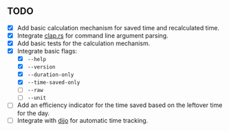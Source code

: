 
## TODO

- [x] Add basic calculation mechanism for saved time and recalculated time.
- [x] Integrate [clap.rs]() for command line argument parsing.
- [x] Add basic tests for the calculation mechanism.
- [x] Integrate basic flags:
  - [x] `--help`
  - [x] `--version`
  - [x] `--duration-only`
  - [x] `--time-saved-only`
  - [ ] `--raw`
  - [ ] `--unit`
- [ ] Add an efficiency indicator for the time saved based on the leftover time for the day.
- [ ] Integrate with [dijo](https://github.com/oppiliappan/dijo/wiki/Auto-Habits) for automatic time tracking.
